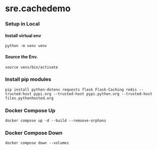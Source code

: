 # sre.cachedemo



### Setup in Local 
#### Install virtual env

``` 
python -m venv venv
```
#### Source the Env. 
``` 
source venv/bin/activate 
```

### Install pip modules

```
pip install python-dotenv requests flask Flask-Caching redis --trusted-host pypi.org --trusted-host pypi.python.org --trusted-host files.pythonhosted.org
```
### Docker Compose Up 

```
docker compose up -d --build --remoove-orphans
```

### Docker Compose Down 

```
docker compose down --volumes
```
